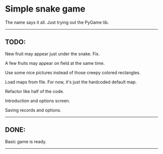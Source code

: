 Simple snake game
================

The name says it all.
Just trying out the PyGame lib.

____

## TODO:

New fruit may appear just under the snake. Fix.

A few fruits may appear on field at the same time.

Use some nice pictures instead of those creepy colored rectangles.

Load maps from file. For now, it's just the hardcoded default map.

Refactor like half of the code.

Introduction and options screen.

Saving records and options.

____

## DONE:

Basic game is ready.

____